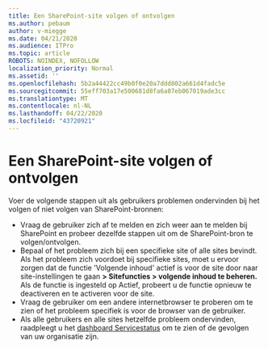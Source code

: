 ```yaml
---
title: Een SharePoint-site volgen of ontvolgen
ms.author: pebaum
author: v-miegge
ms.date: 04/21/2020
ms.audience: ITPro
ms.topic: article
ROBOTS: NOINDEX, NOFOLLOW
localization_priority: Normal
ms.assetid: ''
ms.openlocfilehash: 5b2a44422cc49b0f0e20a7ddd802a661d4fadc5e
ms.sourcegitcommit: 55eff703a17e500681d8fa6a87eb067019ade3cc
ms.translationtype: MT
ms.contentlocale: nl-NL
ms.lasthandoff: 04/22/2020
ms.locfileid: "43720921"
---
```

# <a name="follow-or-un-follow-a-sharepoint-site"></a>Een SharePoint-site volgen of ontvolgen

Voer de volgende stappen uit als gebruikers problemen ondervinden bij het volgen of niet volgen van SharePoint-bronnen:

* Vraag de gebruiker zich af te melden en zich weer aan te melden bij SharePoint en probeer dezelfde stappen uit om de SharePoint-bron te volgen/ontvolgen.
* Bepaal of het probleem zich bij een specifieke site of alle sites bevindt. Als het probleem zich voordoet bij specifieke sites, moet u ervoor zorgen dat de functie 'Volgende inhoud' actief is voor de site door naar site-instellingen te gaan **> Sitefuncties > volgende inhoud te beheren.** Als de functie is ingesteld op Actief, probeert u de functie opnieuw te deactiveren en te activeren voor de site.
* Vraag de gebruiker om een andere internetbrowser te proberen om te zien of het probleem specifiek is voor de browser van de gebruiker.
* Als alle gebruikers en alle sites hetzelfde probleem ondervinden, raadpleegt u het [dashboard Servicestatus](https://admin.microsoft.com/AdminPortal/Home#/servicehealth) om te zien of de gevolgen van uw organisatie zijn.
